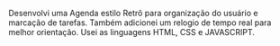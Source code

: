Desenvolvi uma Agenda estilo Retrô para organização do usuário e marcação de tarefas. Também adicionei um relogio de tempo real para melhor orientação. Usei as linguagens HTML, CSS e JAVASCRIPT.